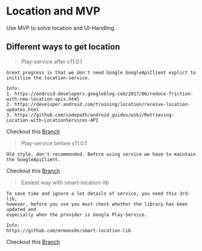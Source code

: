 # Location and MVP

Use MVP to solve location and UI-Handling. 

## Different ways to get location

> Play-service after v11.0.1
   
    Great progress is that we don't need Google GoogleApiClient explict to initilize the location-service.
    
    Info:
    1. https://android-developers.googleblog.com/2017/06/reduce-friction-with-new-location-apis.html
    2. https://developer.android.com/training/location/receive-location-updates.html
    3. https://github.com/codepath/android_guides/wiki/Retrieving-Location-with-LocationServices-API
    
Checkout this [Branch](https://github.com/XinyueZ/FusedLocationWithMVP/tree/feature/playservice-since-11.0.1/new-location-service)

> Play-service before v11.0.1

    Old style, don't recommended. Before using service we have to maintain the GoogleApiClient.
     
Checkout this [Branch](https://github.com/XinyueZ/FusedLocationWithMVP/tree/feature/playservice-old/location-service)

> Easiest way with smart-location-lib
    
    To save time and ignore a lot details of service, you need this 3rd-lib,
    however, before you use you must check whether the library has been updated and
    especially when the provider is Google Play-Service.
    
    Info:
    https://github.com/mrmans0n/smart-location-lib
    
Checkout this [Branch](https://github.com/XinyueZ/FusedLocationWithMVP/tree/feature/3rd/smart-location-lib)